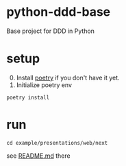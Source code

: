 # python-ddd-base
Base project for DDD in Python

# setup

0. Install [poetry](https://github.com/python-poetry/poetry) if you don't have it yet.
1. Initialize poetry env

```
poetry install
```

# run
```
cd example/presentations/web/next
```
see [README.md](example/presentations/web/next/README.md) there